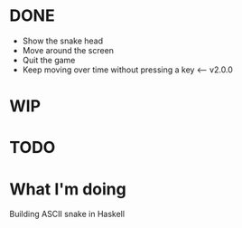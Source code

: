 # DONE
* Show the snake head
* Move around the screen
* Quit the game
* Keep moving over time without pressing a key <-- v2.0.0

# WIP


# TODO

# What I'm doing
Building ASCII snake in Haskell
